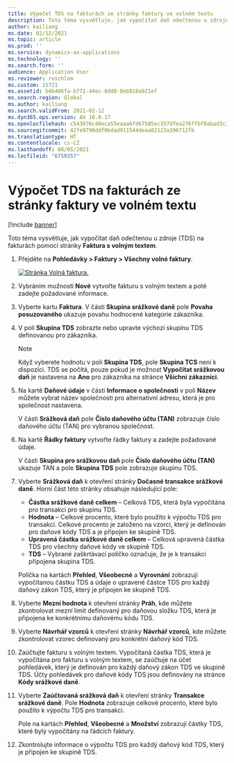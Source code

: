```yaml
---
title: Výpočet TDS na fakturách ze stránky faktury ve volném textu
description: Toto téma vysvětluje, jak vypočítat daň odečtenou u zdroje (TDS) na fakturách pomocí stránky faktury s volným textem.
author: kailiang
ms.date: 02/12/2021
ms.topic: article
ms.prod: ''
ms.service: dynamics-ax-applications
ms.technology: ''
ms.search.form: ''
audience: Application User
ms.reviewer: roschlom
ms.custom: 15721
ms.assetid: b4b406fa-b772-44ec-8dd8-8eb818a921ef
ms.search.region: Global
ms.author: kailiang
ms.search.validFrom: 2021-02-12
ms.dyn365.ops.version: AX 10.0.17
ms.openlocfilehash: c543876c48eca55eaaa6fd67585ec357dfea276ffbf8abad3c28c6f4cf29f782
ms.sourcegitcommit: 42fe9790ddf0bdad911544deaa82123a396712fb
ms.translationtype: HT
ms.contentlocale: cs-CZ
ms.lasthandoff: 08/05/2021
ms.locfileid: "6750357"
---
```

# <a name="tds-calculation-on-invoices-from-the-free-text-invoice-page"></a>Výpočet TDS na fakturách ze stránky faktury ve volném textu

[!include [banner](../includes/banner.md)]

Toto téma vysvětluje, jak vypočítat daň odečtenou u zdroje (TDS) na fakturách pomocí stránky **Faktura s volným textem**.

1. Přejděte na **Pohledávky \> Faktury \> Všechny volné faktury**.

    [![Stránka Volná faktura.](./media/apac-ind-TDS-57-1.png)](./media/apac-ind-TDS-57-1.png)

2. Vybráním možnosti **Nové** vytvořte fakturu s volným textem a poté zadejte požadované informace.
3. Vyberte kartu **Faktura**. V části **Skupina srážkové daně** pole **Povaha posuzovaného** ukazuje povahu hodnocené kategorie zákazníka.
4. V poli **Skupina TDS** zobrazte nebo upravte výchozí skupinu TDS definovanou pro zákazníka.

    > [!NOTE]
    > Když vyberete hodnotu v poli **Skupina TDS**, pole **Skupina TCS** není k dispozici. TDS se počítá, pouze pokud je možnost **Vypočítat srážkovou daň** je nastavena na **Ano** pro zákazníka na stránce **Všichni zákazníci**.

5. Na kartě **Daňové údaje** v části **Informace o společnosti** v poli **Název** můžete vybrat název společnosti pro alternativní adresu, která je pro společnost nastavena.

    V části **Srážková daň** pole **Číslo daňového účtu (TAN)** zobrazuje číslo daňového účtu (TAN) pro vybranou společnost.

6. Na kartě **Řádky faktury** vytvořte řádky faktury a zadejte požadované údaje.

    V části **Skupina pro srážkovou daň** pole **Číslo daňového účtu (TAN)** ukazuje TAN a pole **Skupina TDS** pole zobrazuje skupinu TDS.

7. Vyberte **Srážková daň** k otevření stránky **Dočasné transakce srážkové daně**. Horní část této stránky obsahuje následující pole:

    - **Částka srážkové daně celkem** – Celková TDS, která byla vypočítána pro transakci pro skupinu TDS.
    - **Hodnota** – Celkové procento, které bylo použito k výpočtu TDS pro transakci. Celkové procento je založeno na vzorci, který je definován pro daňové kódy TDS a je připojen ke skupině TDS.
    - **Upravená částka srážkové daně celkem** – Celková upravená částka TDS pro všechny daňové kódy ve skupině TDS.
    - **TDS** – Vybrané zaškrtávací políčko označuje, že je k transakci připojena skupina TDS.

    Políčka na kartách **Přehled**, **Všeobecné** a **Vyrovnání** zobrazují vypočítanou částku TDS a údaje o upravené částce TDS pro každý daňový zákon TDS, který je připojen ke skupině TDS.

8. Vyberte **Mezní hodnota** k otevření stránky **Práh**, kde můžete zkontrolovat mezní limit definovaný pro daňovou složku TDS, která je připojena ke konkrétnímu daňovému kódu TDS.
9. Vyberte **Návrhář vzorců** k otevření stránky **Návrhář vzorců**, kde můžete zkontrolovat vzorec definovaný pro konkrétní daňový kód TDS.
10. Zaúčtujte fakturu s volným textem. Vypočítaná částka TDS, která je vypočítána pro fakturu s volným textem, se zaúčtuje na účet pohledávek, který je definován pro každý daňový zákon TDS ve skupině TDS. Účty pohledávek pro daňové kódy TDS jsou definovány na stránce **Kódy srážkové daně**.
11. Vyberte **Zaúčtovaná srážková daň** k otevření stránky **Transakce srážkové daně**. Pole **Hodnota** zobrazuje celkové procento, které bylo použito k výpočtu TDS pro transakci.

    Pole na kartách **Přehled**, **Všeobecné** a **Množství** zobrazují částky TDS, které byly vypočítány na řádcích faktury.

12. Zkontrolujte informace o výpočtu TDS pro každý daňový kód TDS, který je připojen ke skupině TDS.
